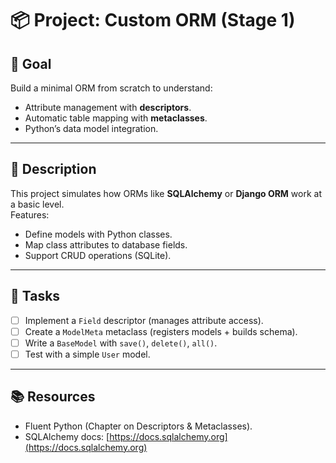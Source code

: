 # 📦 Project: Custom ORM (Stage 1)

## 🎯 Goal
Build a minimal ORM from scratch to understand:
- Attribute management with **descriptors**.
- Automatic table mapping with **metaclasses**.
- Python’s data model integration.

---

## 📝 Description
This project simulates how ORMs like **SQLAlchemy** or **Django ORM** work at a basic level.  
Features:
- Define models with Python classes.
- Map class attributes to database fields.
- Support CRUD operations (SQLite).

---

## 🚀 Tasks
- [ ] Implement a `Field` descriptor (manages attribute access).  
- [ ] Create a `ModelMeta` metaclass (registers models + builds schema).  
- [ ] Write a `BaseModel` with `save()`, `delete()`, `all()`.  
- [ ] Test with a simple `User` model.  

---

## 📚 Resources
- Fluent Python (Chapter on Descriptors & Metaclasses).  
- SQLAlchemy docs: [https://docs.sqlalchemy.org](https://docs.sqlalchemy.org)  
